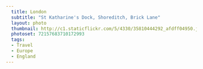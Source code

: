 ```yaml
---
  title: London
  subtitle: "St Katharine's Dock, Shoreditch, Brick Lane"
  layout: photo
  thumbnail: http://c1.staticflickr.com/5/4330/35810444292_afdff04950.jpg
  photoset: 72157683710172993
  tags:
  - Travel
  - Europe
  - England
---
```

